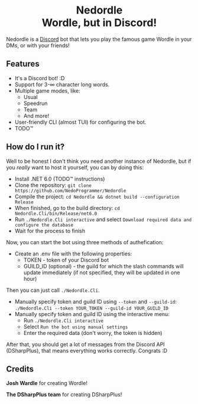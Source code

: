 <h1 align="center">Nedordle<br>Wordle, but in Discord!</h1>

Nedordle is a [Discord](https://discord.com) bot that lets you play the famous game Wordle in your DMs, or with your
friends!

## Features

- It's a Discord bot! :D
- Support for 3-∞ character long words.
- Multiple game modes, like:
    - Usual
    - Speedrun
    - Team
    - And more!
- User-friendly CLI (almost TUI) for configuring the bot.
- TODO:tm:

## How do I run it?

Well to be honest I don't think you need another instance of Nedordle, but if you *really* want to host it yourself, you
can by doing this:

- Install .NET 6.0 (TODO:tm: instructions)
- Clone the repository: `git clone https://github.com/NedoProgrammer/Nedordle`
- Compile the project: `cd Nedordle && dotnet build --configuration Release`
- When finished, go to the build directory: `cd Nedordle.Cli/bin/Release/net6.0`
- Run `./Nedordle.Cli interactive` and select `Download required data and configure the database`
- Wait for the process to finish

Now, you can start the bot using three methods of authefication:

- Create an .env file with the following properties:
    - TOKEN - token of your Discord bot
    - GUILD_ID (optional) - the guild for which the slash commands will update immediately (if not specified, they will
      be updated in one hour)

Then you can just call `./Nedordle.Cli`.

- Manually specify token and guild ID using `--token`
  and `--guild-id`: `./Nedordle.Cli --token YOUR_TOKEN --guild-id YOUR_GUILD_ID`
- Manually specify token and guild ID using the interactive menu:
    - Run `./Nedordle.Cli interactive`
    - Select `Run the bot using manual settings`
    - Enter the required data (don't worry, the token is hidden)

After that, you should get a lot of messages from the Discord API (DSharpPlus), that means everything works correctly.
Congrats :D

## Credits

**Josh Wardle** for creating Wordle!

**The DSharpPlus team** for creating DSharpPlus!
